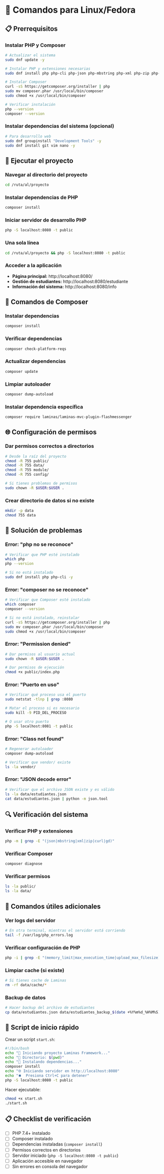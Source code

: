 # 🐧 Comandos para Linux/Fedora

## 📋 Prerrequisitos

### Instalar PHP y Composer
```bash
# Actualizar el sistema
sudo dnf update -y

# Instalar PHP y extensiones necesarias
sudo dnf install php php-cli php-json php-mbstring php-xml php-zip php-curl php-gd php-intl php-bcmath php-opcache -y

# Instalar Composer
curl -sS https://getcomposer.org/installer | php
sudo mv composer.phar /usr/local/bin/composer
sudo chmod +x /usr/local/bin/composer

# Verificar instalación
php --version
composer --version
```

### Instalar dependencias del sistema (opcional)
```bash
# Para desarrollo web
sudo dnf groupinstall "Development Tools" -y
sudo dnf install git vim nano -y
```

## 🚀 Ejecutar el proyecto

### Navegar al directorio del proyecto
```bash
cd /ruta/al/proyecto
```

### Instalar dependencias de PHP
```bash
composer install
```

### Iniciar servidor de desarrollo PHP
```bash
php -S localhost:8080 -t public
```

### Una sola línea
```bash
cd /ruta/al/proyecto && php -S localhost:8080 -t public
```

### Acceder a la aplicación
- **Página principal:** http://localhost:8080/
- **Gestión de estudiantes:** http://localhost:8080/estudiante
- **Información del sistema:** http://localhost:8080/info

## 🔧 Comandos de Composer

### Instalar dependencias
```bash
composer install
```

### Verificar dependencias
```bash
composer check-platform-reqs
```

### Actualizar dependencias
```bash
composer update
```

### Limpiar autoloader
```bash
composer dump-autoload
```

### Instalar dependencia específica
```bash
composer require laminas/laminas-mvc-plugin-flashmessenger
```

## 🌐 Configuración de permisos

### Dar permisos correctos a directorios
```bash
# Desde la raíz del proyecto
chmod -R 755 public/
chmod -R 755 data/
chmod -R 755 module/
chmod -R 755 config/

# Si tienes problemas de permisos
sudo chown -R $USER:$USER .
```

### Crear directorio de datos si no existe
```bash
mkdir -p data
chmod 755 data
```

## 🐛 Solución de problemas

### Error: "php no se reconoce"
```bash
# Verificar que PHP esté instalado
which php
php --version

# Si no está instalado
sudo dnf install php php-cli -y
```

### Error: "composer no se reconoce"
```bash
# Verificar que Composer esté instalado
which composer
composer --version

# Si no está instalado, reinstalar
curl -sS https://getcomposer.org/installer | php
sudo mv composer.phar /usr/local/bin/composer
sudo chmod +x /usr/local/bin/composer
```

### Error: "Permission denied"
```bash
# Dar permisos al usuario actual
sudo chown -R $USER:$USER .

# Dar permisos de ejecución
chmod +x public/index.php
```

### Error: "Puerto en uso"
```bash
# Verificar qué proceso usa el puerto
sudo netstat -tlnp | grep :8080

# Matar el proceso si es necesario
sudo kill -9 PID_DEL_PROCESO

# O usar otro puerto
php -S localhost:8081 -t public
```

### Error: "Class not found"
```bash
# Regenerar autoloader
composer dump-autoload

# Verificar que vendor/ existe
ls -la vendor/
```

### Error: "JSON decode error"
```bash
# Verificar que el archivo JSON existe y es válido
ls -la data/estudiantes.json
cat data/estudiantes.json | python -m json.tool
```

## 🔍 Verificación del sistema

### Verificar PHP y extensiones
```bash
php -m | grep -E "(json|mbstring|xml|zip|curl|gd)"
```

### Verificar Composer
```bash
composer diagnose
```

### Verificar permisos
```bash
ls -la public/
ls -la data/
```

## 📝 Comandos útiles adicionales

### Ver logs del servidor
```bash
# En otra terminal, mientras el servidor está corriendo
tail -f /var/log/php_errors.log
```

### Verificar configuración de PHP
```bash
php -i | grep -E "(memory_limit|max_execution_time|upload_max_filesize)"
```

### Limpiar cache (si existe)
```bash
# Si tienes cache de Laminas
rm -rf data/cache/*
```

### Backup de datos
```bash
# Hacer backup del archivo de estudiantes
cp data/estudiantes.json data/estudiantes_backup_$(date +%Y%m%d_%H%M%S).json
```

## 🚀 Script de inicio rápido

Crear un script `start.sh`:
```bash
#!/bin/bash
echo "🚀 Iniciando proyecto Laminas Framework..."
echo "📁 Directorio: $(pwd)"
echo "🔧 Instalando dependencias..."
composer install
echo "🌐 Iniciando servidor en http://localhost:8080"
echo "⏹️  Presiona Ctrl+C para detener"
php -S localhost:8080 -t public
```

Hacer ejecutable:
```bash
chmod +x start.sh
./start.sh
```

## 📋 Checklist de verificación

- [ ] PHP 7.4+ instalado
- [ ] Composer instalado
- [ ] Dependencias instaladas (`composer install`)
- [ ] Permisos correctos en directorios
- [ ] Servidor iniciado (`php -S localhost:8080 -t public`)
- [ ] Aplicación accesible en navegador
- [ ] Sin errores en consola del navegador
